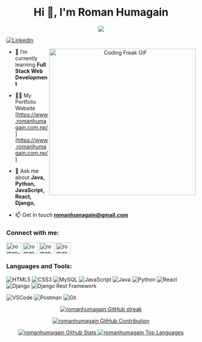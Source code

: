 <h1 align="center">Hi 👋, I'm Roman Humagain</h1>
<p align="center">
  <a href="https://github.com/romanhumagain/readme-typing-svg">
    <img src="https://readme-typing-svg.herokuapp.com?font=Montserrat&colors=F85D7F,F8D866,F85D7F&speed=90&size=30&center=true&vCenter=true&width=800&height=70&lines=Software+Engineer;Full+Stack+Developer;"></a>
</p>





<p align="left">
  <a href="https://www.linkedin.com/in/roman-humagain" target="_blank">
    <img src="https://img.shields.io/badge/LinkedIn-Connect-blue?style=for-the-badge&logo=linkedin" alt="LinkedIn" />
  </a>
</p>
<p align="center">
    <img src="https://camo.githubusercontent.com/9792d43627b178fd4a45bcabb3647d7b34a62d64baf96a19abf6ea19d5cea8dd/68747470733a2f2f63646e2e6472696262626c652e636f6d2f75736572732f313138373833362f73637265656e73686f74732f363533393432392f70726f6772616d65722e676966" alt="Coding Freak GIF" align="right" width="390">




- 🌱 I’m currently learning **Full Stack Web Development**

- 👨‍💻 My Portfolio Website [https://www.romanhumagain.com.np/](https://www.romanhumagain.com.np/)

- 💬 Ask me about **Java, Python, JavaScript, React, Django,**

- 📫 Get in touch **romanhumagain@gmail.com**
</p>
<h3 align="left">Connect with me:</h3>
<p align="left">
<a href="https://linkedin.com/in/roman-humagain" target="blank"><img align="center" src="https://raw.githubusercontent.com/rahuldkjain/github-profile-readme-generator/master/src/images/icons/Social/linked-in-alt.svg" alt="roman-humagain" height="30" width="40" /></a>
<a href="https://twitter.com/roman_humagain" target="blank"><img align="center" src="https://raw.githubusercontent.com/rahuldkjain/github-profile-readme-generator/master/src/images/icons/Social/twitter.svg" alt="roman_humagain" height="30" width="40" /></a>
<a href="https://fb.com/roman.humagain" target="blank"><img align="center" src="https://raw.githubusercontent.com/rahuldkjain/github-profile-readme-generator/master/src/images/icons/Social/facebook.svg" alt="roman.humagain" height="30" width="40" /></a>
<a href="https://instagram.com/roman.humagain" target="blank"><img align="center" src="https://raw.githubusercontent.com/rahuldkjain/github-profile-readme-generator/master/src/images/icons/Social/instagram.svg" alt="roman.humagain" height="30" width="40" /></a>
</p>

<h3 align="left">Languages and Tools:</h3>
<p align="left">

![HTML5](https://img.shields.io/badge/HTML5-E34F26?style=for-the-badge&logo=html5&logoColor=white)
![CSS3](https://img.shields.io/badge/CSS3-1572B6?style=for-the-badge&logo=css3&logoColor=white)
![MySQL](https://img.shields.io/badge/MySQL-4479A1?style=for-the-badge&logo=mysql&logoColor=white)
![JavaScript](https://img.shields.io/badge/JavaScript-F7DF1E?style=for-the-badge&logo=javascript&logoColor=black)
![Java](https://img.shields.io/badge/Java-007396?style=for-the-badge&logo=java&logoColor=white)
![Python](https://img.shields.io/badge/Python-3776AB?style=for-the-badge&logo=python&logoColor=white)
![React](https://img.shields.io/badge/React-61DAFB?style=for-the-badge&logo=react&logoColor=black)
![Django](https://img.shields.io/badge/Django-092E20?style=for-the-badge&logo=django&logoColor=green)
![Django Rest Framework](https://img.shields.io/badge/Django_Rest_Framework-B09255?style=for-the-badge&logo=django&logoColor=white)

![VSCode](https://img.shields.io/badge/VSCode-007ACC?style=for-the-badge&logo=visual-studio-code&logoColor=white)
![Postman](https://img.shields.io/badge/Postman-FF6C37?style=for-the-badge&logo=postman&logoColor=white)
![Git](https://img.shields.io/badge/Git-F05032?style=for-the-badge&logo=git&logoColor=white)


</p>
<p align="center">
  <a href="https://github.com/romanhumagain">
    <img src="https://github-readme-streak-stats.herokuapp.com/?user=romanhumagain&theme=radical&border=7F3FBF&background=0D1117" alt="romanhumagain GitHub streak"/>
  </a>
</p>



<p align="center">
  <a href="https://github.com/romanhumagain">
    <img src="https://github-profile-summary-cards.vercel.app/api/cards/profile-details?username=romanhumagain&theme=radical" alt="romanhumagain GitHub Contribution"/>
  </a>
</p>

<p align="center"> 
   <a href="https://github.com/romanhumagain">
    <img alt="romanhumagain Github Stats" src="https://github-readme-stats.vercel.app/api?username=romanhumagain&show_icons=true&count_private=true&theme=react&border_color=7F3FBF&bg_color=0D1117&title_color=F85D7F&icon_color=F8D866"/>
</a>

<a href="https://github.com/romanhumagain">
    <img alt="romanhumagain Top Languages" src="https://denvercoder1-github-readme-stats.vercel.app/api/top-langs/?username=romanhumagain&langs_count=8&layout=compact&theme=react&border_color=7F3FBF&bg_color=0D1117&title_color=F85D7F&icon_color=F8D866"/>
</a>

</p>
